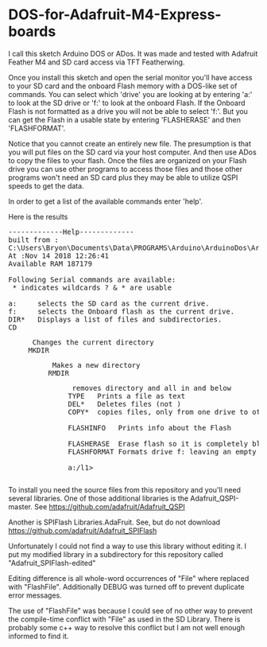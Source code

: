 # DOS-for-Adafruit-M4-Express-boards

I call this sketch Arduino DOS or ADos.  It was made and tested with Adafruit Feather M4 and SD card access via TFT Featherwing.

Once you install this sketch and open the serial monitor you'll have access to your SD card and the onboard Flash memory with a DOS-like set of commands.  You can select which 'drive' you are looking at by entering 'a:' to look at the SD drive or 'f:' to look at the onboard Flash.  If the Onboard Flash is not formatted as a drive you will not be able to select 'f:'.  But you can get the Flash in a usable state by entering 'FLASHERASE' and then 'FLASHFORMAT'.

Notice that you cannot create an entirely new file.  The presumption is that you will put files on the SD card via your host computer.  And then use ADos to copy the files to your flash.  Once the files are organized on your Flash drive you can use other programs to access those files and those other programs won't need an SD card plus they may be able to utilize QSPI speeds to get the data.

In order to get a list of the available commands enter 'help'.

Here is the results 
<pre>
-------------Help-------------
built from : 
C:\Users\Bryon\Documents\Data\PROGRAMS\Arduino\ArduinoDos\ArduinoDos.ino
At :Nov 14 2018 12:26:41
Available RAM 187179

Following Serial commands are available:
 * indicates wildcards ? & * are usable

a:     selects the SD card as the current drive.
f:     selects the Onboard flash as the current drive.
DIR*   Displays a list of files and subdirectories.
CD    <dir> Changes the current directory
MKDIR <dir> Makes a new directory
RMDIR <dir> removes directory and all in and below
TYPE  <filename> Prints a file as text
DEL*  <filename> Deletes files (not <dirs>)
COPY* <filename> copies files, only from one drive to other

FLASHINFO   Prints info about the Flash
<Think before using these last two commands>
FLASHERASE  Erase flash so it is completely blank
FLASHFORMAT Formats drive f: leaving an empty drive

a:/l1>
</pre>

To install you need the source files from this repository and you'll need several libraries.  One of those additional libraries is the 
Adafruit_QSPI-master.  See https://github.com/adafruit/Adafruit_QSPI

Another is SPIFlash Libraries.AdaFruit.  See, but do not download https://github.com/adafruit/Adafruit_SPIFlash

Unfortunately I could not find a way to use this library without editing it.  I put my modified library in a subdirectory for this repository called "Adafruit_SPIFlash-edited"

Editing difference is all whole-word occurrences of "File" where replaced with 
"FlashFile".  Additionally DEBUG was turned off to prevent duplicate 
error messages.

The use of "FlashFile" was because I could see of no other way to prevent the compile-time conflict with "File" as used in the SD Library.  There is probably some c++ way to resolve this conflict but I am not well enough informed to find it.
